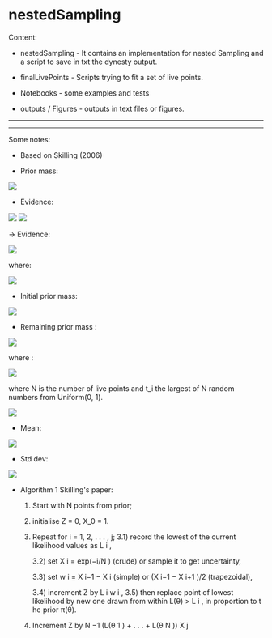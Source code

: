 # nestedSampling

Content:

- nestedSampling - It contains an implementation for nested Sampling and a script
                 to save in txt the dynesty output.

- finalLivePoints - Scripts trying to fit a set of live points.

- Notebooks - some examples and tests

- outputs / Figures - outputs in text files or figures. 
              

------------------------------------------------------------
------------------------------------------------------------ 

Some notes: 

- Based on Skilling (2006) 

- Prior mass:

<img src="https://render.githubusercontent.com/render/math?math=\int_{L(\theta) > \lambda} \pi (\theta) d \theta">

- Evidence: 
<img src="https://render.githubusercontent.com/render/math?math=Z=\int_0^1 L(X) dX">

<img src="https://render.githubusercontent.com/render/math?math=<0 (X_{m+1}) < X_m < ... < X_2 < X_1 < 1 (X_0)">

-> Evidence: 

<img src="https://render.githubusercontent.com/render/math?math=Z = \sum_{i=1}^m w_i(t) L_i">

where:

<img src="https://render.githubusercontent.com/render/math?math=\omega \approx \Delta X">

- Initial prior mass:

<img src="https://render.githubusercontent.com/render/math?math=X_0 = 1">

- Remaining prior mass : 

<img src="https://render.githubusercontent.com/render/math?math=X_i = t_i X_{i-1}">

where : 

<img src="https://render.githubusercontent.com/render/math?math=Pr(t_i) = N t_i^{N-1} \in (0,1)">


where N is the number of live points and t_i the largest of N random numbers from Uniform(0, 1). 


<img src="https://render.githubusercontent.com/render/math?math=t_i \sim \beta(N,1)">

- Mean:

<img src="https://render.githubusercontent.com/render/math?math=E(log t) = \frac{-1}{N}">

- Std dev: 

<img src="https://render.githubusercontent.com/render/math?math=dev(log) = \frac{1}{N}">

- Algorithm 1 Skilling's paper:

	1) Start with N points from prior;
	2) initialise Z = 0, X_0 = 1.
	3) Repeat for i = 1, 2, . . . , j;
	    3.1) record the lowest of the current likelihood values as 
	    L i ,

	    3.2) set X i = exp(−i/N ) (crude) or sample it to get 
	    uncertainty,

	    3.3) set w i = X i−1 − X i (simple) or 
	    (X i−1 − X i+1 )/2 (trapezoidal),

	    3.4) increment Z by L i w i ,
	    3.5) then replace point of lowest likelihood by 
	    new one drawn
	        from within L(θ) > L i , in proportion to t
	        he prior π(θ).
	4) Increment Z by N −1 (L(θ 1 ) + . . . + 
						L(θ N )) X j


